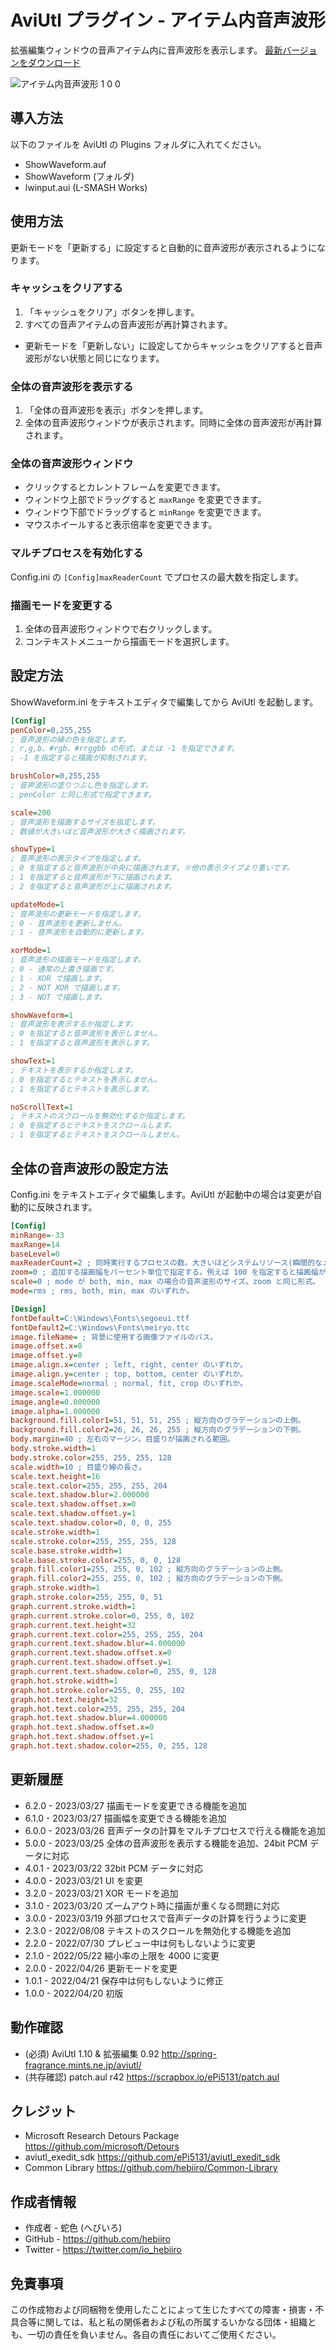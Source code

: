 ﻿# AviUtl プラグイン - アイテム内音声波形

拡張編集ウィンドウの音声アイテム内に音声波形を表示します。
[最新バージョンをダウンロード](../../releases/latest/)

![アイテム内音声波形 1 0 0](https://user-images.githubusercontent.com/96464759/164222503-7f0e446a-5a7e-42b1-b052-0a500594eee5.png)

## 導入方法

以下のファイルを AviUtl の Plugins フォルダに入れてください。
* ShowWaveform.auf
* ShowWaveform (フォルダ)
* lwinput.aui (L-SMASH Works)

## 使用方法

更新モードを「更新する」に設定すると自動的に音声波形が表示されるようになります。

### キャッシュをクリアする

1. 「キャッシュをクリア」ボタンを押します。
2. すべての音声アイテムの音声波形が再計算されます。

* 更新モードを「更新しない」に設定してからキャッシュをクリアすると音声波形がない状態と同じになります。

### 全体の音声波形を表示する

1. 「全体の音声波形を表示」ボタンを押します。
2. 全体の音声波形ウィンドウが表示されます。同時に全体の音声波形が再計算されます。

### 全体の音声波形ウィンドウ

* クリックするとカレントフレームを変更できます。
* ウィンドウ上部でドラッグすると ```maxRange``` を変更できます。
* ウィンドウ下部でドラッグすると ```minRange``` を変更できます。
* マウスホイールすると表示倍率を変更できます。

### マルチプロセスを有効化する

Config.ini の ```[Config]maxReaderCount``` でプロセスの最大数を指定します。

### 描画モードを変更する

1. 全体の音声波形ウィンドウで右クリックします。
2. コンテキストメニューから描画モードを選択します。

## 設定方法

ShowWaveform.ini をテキストエディタで編集してから AviUtl を起動します。

```ini
[Config]
penColor=0,255,255
; 音声波形の縁の色を指定します。
; r,g,b、#rgb、#rrggbb の形式、または -1 を指定できます。
; -1 を指定すると描画が抑制されます。

brushColor=0,255,255
; 音声波形の塗りつぶし色を指定します。
; penColor と同じ形式で指定できます。

scale=200
; 音声波形を描画するサイズを指定します。
; 数値が大きいほど音声波形が大きく描画されます。

showType=1
; 音声波形の表示タイプを指定します。
; 0 を指定すると音声波形が中央に描画されます。※他の表示タイプより重いです。
; 1 を指定すると音声波形が下に描画されます。
; 2 を指定すると音声波形が上に描画されます。

updateMode=1
; 音声波形の更新モードを指定します。
; 0 - 音声波形を更新しません。
; 1 - 音声波形を自動的に更新します。

xorMode=1
; 音声波形の描画モードを指定します。
; 0 - 通常の上書き描画です。
; 1 - XOR で描画します。
; 2 - NOT XOR で描画します。
; 3 - NOT で描画します。

showWaveform=1
; 音声波形を表示するか指定します。
; 0 を指定すると音声波形を表示しません。
; 1 を指定すると音声波形を表示します。

showText=1
; テキストを表示するか指定します。
; 0 を指定するとテキストを表示しません。
; 1 を指定するとテキストを表示します。

noScrollText=1
; テキストのスクロールを無効化するか指定します。
; 0 を指定するとテキストをスクロールします。
; 1 を指定するとテキストをスクロールしません。
```

## 全体の音声波形の設定方法

Config.ini をテキストエディタで編集します。AviUtl が起動中の場合は変更が自動的に反映されます。
```ini
[Config]
minRange=-33
maxRange=14
baseLevel=0
maxReaderCount=2 ; 同時実行するプロセスの数。大きいほどシステムリソース(瞬間的なメモリ増、及び複数ファイルへの同時アクセス)を消費するが、その分高速化が期待できる。
zoom=0 ; 追加する描画幅をパーセント単位で指定する。例えば 100 を指定すると描画幅が 2 倍になる。
scale=0 ; mode が both, min, max の場合の音声波形のサイズ。zoom と同じ形式。
mode=rms ; rms, both, min, max のいずれか。

[Design]
fontDefault=C:\Windows\Fonts\segoeui.ttf
fontDefault2=C:\Windows\Fonts\meiryo.ttc
image.fileName= ; 背景に使用する画像ファイルのパス。
image.offset.x=0
image.offset.y=0
image.align.x=center ; left, right, center のいずれか。
image.align.y=center ; top, bottom, center のいずれか。
image.scaleMode=normal ; normal, fit, crop のいずれか。
image.scale=1.000000
image.angle=0.000000
image.alpha=1.000000
background.fill.color1=51, 51, 51, 255 ; 縦方向のグラデーションの上側。
background.fill.color2=26, 26, 26, 255 ; 縦方向のグラデーションの下側。
body.margin=40 ; 左右のマージン。目盛りが描画される範囲。
body.stroke.width=1
body.stroke.color=255, 255, 255, 128
scale.width=10 ; 目盛り線の長さ。
scale.text.height=16
scale.text.color=255, 255, 255, 204
scale.text.shadow.blur=2.000000
scale.text.shadow.offset.x=0
scale.text.shadow.offset.y=1
scale.text.shadow.color=0, 0, 0, 255
scale.stroke.width=1
scale.stroke.color=255, 255, 255, 128
scale.base.stroke.width=1
scale.base.stroke.color=255, 0, 0, 128
graph.fill.color1=255, 255, 0, 102 ; 縦方向のグラデーションの上側。
graph.fill.color2=255, 255, 0, 102 ; 縦方向のグラデーションの下側。
graph.stroke.width=1
graph.stroke.color=255, 255, 0, 51
graph.current.stroke.width=1
graph.current.stroke.color=0, 255, 0, 102
graph.current.text.height=32
graph.current.text.color=255, 255, 255, 204
graph.current.text.shadow.blur=4.000000
graph.current.text.shadow.offset.x=0
graph.current.text.shadow.offset.y=1
graph.current.text.shadow.color=0, 255, 0, 128
graph.hot.stroke.width=1
graph.hot.stroke.color=255, 0, 255, 102
graph.hot.text.height=32
graph.hot.text.color=255, 255, 255, 204
graph.hot.text.shadow.blur=4.000000
graph.hot.text.shadow.offset.x=0
graph.hot.text.shadow.offset.y=1
graph.hot.text.shadow.color=255, 0, 255, 128
```

## 更新履歴

* 6.2.0 - 2023/03/27 描画モードを変更できる機能を追加
* 6.1.0 - 2023/03/27 描画幅を変更できる機能を追加
* 6.0.0 - 2023/03/26 音声データの計算をマルチプロセスで行える機能を追加
* 5.0.0 - 2023/03/25 全体の音声波形を表示する機能を追加、24bit PCM データに対応
* 4.0.1 - 2023/03/22 32bit PCM データに対応
* 4.0.0 - 2023/03/21 UI を変更
* 3.2.0 - 2023/03/21 XOR モードを追加
* 3.1.0 - 2023/03/20 ズームアウト時に描画が重くなる問題に対応
* 3.0.0 - 2023/03/19 外部プロセスで音声データの計算を行うように変更
* 2.3.0 - 2022/08/08 テキストのスクロールを無効化する機能を追加
* 2.2.0 - 2022/07/30 プレビュー中は何もしないように変更
* 2.1.0 - 2022/05/22 縮小率の上限を 4000 に変更
* 2.0.0 - 2022/04/26 更新モードを変更
* 1.0.1 - 2022/04/21 保存中は何もしないように修正
* 1.0.0 - 2022/04/20 初版

## 動作確認

* (必須) AviUtl 1.10 & 拡張編集 0.92 http://spring-fragrance.mints.ne.jp/aviutl/
* (共存確認) patch.aul r42 https://scrapbox.io/ePi5131/patch.aul

## クレジット

* Microsoft Research Detours Package https://github.com/microsoft/Detours
* aviutl_exedit_sdk https://github.com/ePi5131/aviutl_exedit_sdk
* Common Library https://github.com/hebiiro/Common-Library

## 作成者情報
 
* 作成者 - 蛇色 (へびいろ)
* GitHub - https://github.com/hebiiro
* Twitter - https://twitter.com/io_hebiiro

## 免責事項

この作成物および同梱物を使用したことによって生じたすべての障害・損害・不具合等に関しては、私と私の関係者および私の所属するいかなる団体・組織とも、一切の責任を負いません。各自の責任においてご使用ください。
